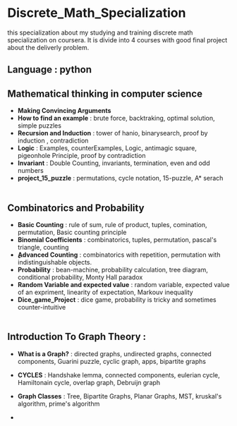 # Discrete_Math_Specialization
this specialization about my studying and training discrete math specialization on coursera. It is divide into 4 courses with good final project about the deliverly problem.

## **Language :** python

## Mathematical thinking in computer science

-  **Making Convincing Arguments**
-  **How to find an example** : brute force, backtraking, optimal solution, simple puzzles
-  **Recursion and Induction** : tower of hanio, binarysearch, proof by induction , contradiction
-  **Logic** : Examples, counterExamples, Logic, antimagic square, pigeonhole Principle, proof by contradiction
-  **Invariant** : Double Counting, invariants, termination, even and odd numbers
-  **project_15_puzzle** : permutations, cycle notation, 15-puzzle, A* serach
<br /> <br />
## Combinatorics and Probability
- **Basic Counting** : rule of sum, rule of product, tuples, comination, permutation, Basic counting principle
- **Binomial Coefficients** : combinatorics, tuples, permutation, pascal's triangle, counting
- **ِِِAdvanced Counting** : combinatorics with repetition, permutation with indistinguishable objects.
- **Probability** : bean-machine, probability calculation, tree diagram, conditional probability, Monty Hall paradox
- **Random Variable and expected value** : random variable, expected value of an expriment, linearity of expectation, Markouv inequality
- **Dice_game_Project** : dice game, probability is tricky and sometimes counter-intuitive
<br /> <br />
## Introduction To Graph Theory : 
- **What is a Graph?** : directed graphs, undirected graphs, connected components, Guarini puzzle, cyclic graph, apps, bipartite graphs
- **CYCLES** : Handshake lemma, connected components, eulerian cycle, Hamiltonain cycle, overlap graph, Debruijn graph
- **Graph Classes** : Tree, Bipartite Graphs, Planar Graphs, MST, kruskal's algorithm, prime's algorithm 

- 